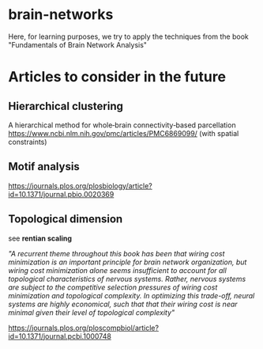 # brain-networks
 Here, for learning purposes, we try to apply the techniques from the book "Fundamentals of Brain Network Analysis"



# Articles to consider in the future

## Hierarchical clustering 


A hierarchical method for whole‐brain connectivity‐based parcellation
https://www.ncbi.nlm.nih.gov/pmc/articles/PMC6869099/ (with spatial constraints)

## Motif analysis

https://journals.plos.org/plosbiology/article?id=10.1371/journal.pbio.0020369

## Topological dimension

see **rentian scaling**

*"A recurrent theme throughout this book has been that wiring cost minimization is an important principle for brain network organization, but wiring cost minimization alone seems insufficient to account for all topological characteristics of nervous systems. Rather, nervous systems are subject to the competitive selection pressures of wiring cost minimization and topological complexity. In optimizing this trade-off, neural systems are highly economical, such that that their wiring cost is near minimal given their level of topological complexity"*



https://journals.plos.org/ploscompbiol/article?id=10.1371/journal.pcbi.1000748
